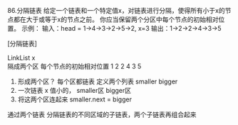 86.分隔链表
给定一个链表和一个特定值x，对链表进行分隔，使得所有小于x的节点都在大于或等于x的节点之前。
你应当保留两个分区中每个节点的初始相对位置。
示例：
  输入：head = 1->4->3->2->5->2, x=3
  输出：1->2->2->4->3->5

[分隔链表]

LinkList x  
隔成两个区  每个节点的初始相对位置
1 2 2  4 3 5
1. 形成两个区？  每个区都链表
  定义两个列表 smaller bigger
2. 一次链表
  x 值小的， smaller区
  bigger区
3. 将这两个区连起来  smaller.next = bigger

通过两个链表  分隔链表的不同区域的子链表，两个子链表再组合起来
